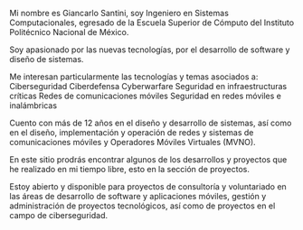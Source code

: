 Mi nombre es Giancarlo Santini, soy Ingeniero en Sistemas Computacionales, egresado de la Escuela Superior de Cómputo del Instituto Politécnico Nacional de México. 

Soy apasionado por las nuevas tecnologías, por el desarrollo de software y diseño de sistemas. 

Me interesan particularmente las tecnologías y temas asociados a:
Ciberseguridad
Ciberdefensa
Cyberwarfare
Seguridad en infraestructuras críticas
Redes de comunicaciones móviles
Seguridad en redes móviles e inalámbricas

Cuento con más de 12 años en el diseño y desarrollo de sistemas, así como en el diseño, implementación y operación de redes y sistemas de comunicaciones móviles y Operadores Móviles Virtuales (MVNO). 

En este sitio prodrás encontrar algunos de los desarrollos y proyectos que he realizado en mi tiempo libre, esto en la sección de proyectos. 

Estoy abierto y disponible para proyectos de consultoría y voluntariado en las áreas de desarrollo de software y aplicaciones móviles, gestión y administración de proyectos tecnológicos, así como de proyectos en el campo de ciberseguridad. 
